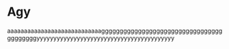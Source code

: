 # Agy
aaaaaaaaaaaaaaaaaaaaaaaaaaaagggggggggggggggggggggggggggggggggggggggggyyyyyyyyyyyyyyyyyyyyyyyyyyyyyyyyyyyyyyyyy
